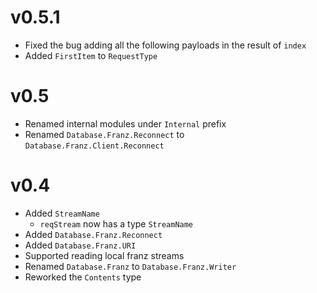 # v0.5.1

* Fixed the bug adding all the following payloads in the result of `index`
* Added `FirstItem` to `RequestType`

# v0.5

* Renamed internal modules under `Internal` prefix
* Renamed `Database.Franz.Reconnect` to `Database.Franz.Client.Reconnect`

# v0.4

* Added `StreamName`
    * `reqStream` now has a type `StreamName`
* Added `Database.Franz.Reconnect`
* Added `Database.Franz.URI`
* Supported reading local franz streams
* Renamed `Database.Franz` to `Database.Franz.Writer`
* Reworked the `Contents` type